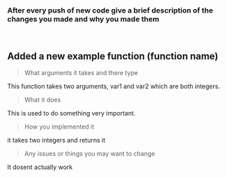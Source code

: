 
### After every push of new code give a brief description of the changes you made and why you made them

<br>

## Added a new example function (function name)
> What arguments it takes and there type

This function takes two arguments, var1 and var2 which are both integers. 

> What it does

This is used to do something very important.

> How you implemented it

it takes two integers and returns it

> Any issues or things you may want to change

It dosent actually work

